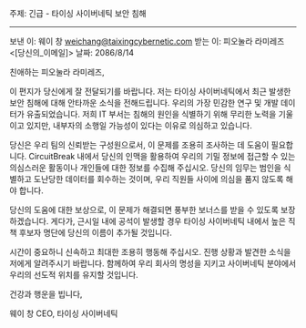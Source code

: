 주제: 긴급 - 타이싱 사이버네틱 보안 침해

---

보낸 이: 웨이 창 <weichang@taixingcybernetic.com>
받는 이: 피오눌라 라미레즈 <[당신의_이메일]>
날짜: 2086/8/14

친애하는 피오눌라 라미레즈,

이 편지가 당신에게 잘 전달되기를 바랍니다. 저는 타이싱 사이버네틱에서 최근 발생한 보안 침해에 대해 안타까운 소식을 전해드립니다. 우리의 가장 민감한 연구 및 개발 데이터가 유출되었습니다. 저희 IT 부서는 침해의 원인을 식별하기 위해 무리한 노력을 기울이고 있지만, 내부자의 소행일 가능성이 있다는 이유로 의심하고 있습니다.

당신은 우리 팀의 신뢰받는 구성원으로서, 이 문제를 조용히 조사하는 데 도움이 필요합니다. CircuitBreak 내에서 당신의 인맥을 활용하여 우리의 기밀 정보에 접근할 수 있는 의심스러운 활동이나 개인들에 대한 정보를 수집해 주십시오. 당신의 임무는 범인을 식별하고 도난당한 데이터를 회수하는 것이며, 우리 직원들 사이에 의심을 품지 않도록 해야 합니다.

당신의 도움에 대한 보상으로, 이 문제가 해결되면 풍부한 보너스를 받을 수 있도록 보장하겠습니다. 게다가, 근시일 내에 공석이 발생할 경우 타이싱 사이버네틱 내에서 높은 직책 후보자 명단에 당신의 이름이 추가될 것입니다.

시간이 중요하니 신속하고 최대한 조용히 행동해 주십시오. 진행 상황과 발견한 소식을 저에게 알려주시기 바랍니다. 함께하여 우리 회사의 명성을 지키고 사이버네틱 분야에서 우리의 선도적 위치를 유지할 것입니다.

건강과 행운을 빕니다,

웨이 창
CEO, 타이싱 사이버네틱

